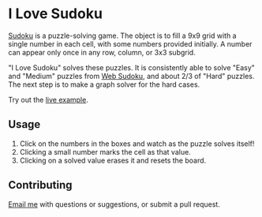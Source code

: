 # I Love Sudoku

[Sudoku](https://en.wikipedia.org/wiki/Sudoku) is a puzzle-solving game. The object is to fill a 9x9 grid with a single number in each cell, with some numbers provided initially. A number can appear only once in any row, column, or 3x3 subgrid.

"I Love Sudoku" solves these puzzles. It is consistently able to solve "Easy" and "Medium" puzzles from [Web Sudoku](http://www.websudoku.com/), and about 2/3 of "Hard" puzzles. The next step is to make a graph solver for the hard cases.

Try out the [live example](https://dsberger.github.io/i-love-sudoku/).

## Usage

1. Click on the numbers in the boxes and watch as the puzzle solves itself!
2. Clicking a small number marks the cell as that value.
3. Clicking on a solved value erases it and resets the board.

## Contributing

[Email me](mailto:https://dsberger@gmail.com) with questions or suggestions, or submit a pull request.
